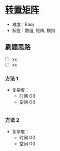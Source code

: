 # [转置矩阵](https://leetcode-cn.com/problems/transpose-matrix/)

- 难度：Easy
- 标签：数组, 矩阵, 模拟

## 刷题思路

- [ ] xx
- [ ] xx

### 方法 1

- 复杂度：
    - 时间 O()
    - 空间 O()

``` js

```

### 方法 2

- 复杂度：
    - 时间 O()
    - 空间 O()

``` js

```
